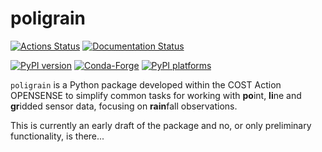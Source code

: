 # poligrain

[![Actions Status][actions-badge]][actions-link]
[![Documentation Status][rtd-badge]][rtd-link]

[![PyPI version][pypi-version]][pypi-link]
[![Conda-Forge][conda-badge]][conda-link]
[![PyPI platforms][pypi-platforms]][pypi-link]

<!-- SPHINX-START -->

`poligrain` is a Python package developed within the COST Action OPENSENSE to
simplify common tasks for working with **po**int, **li**ne and **gr**idded
sensor data, focusing on **rain**fall observations.

This is currently an early draft of the package and no, or only preliminary
functionality, is there...

<!-- prettier-ignore-start -->
[actions-badge]:            https://github.com/OpenSenseAction/poligrain/workflows/CI/badge.svg
[actions-link]:             https://github.com/OpenSenseAction/poligrain/actions
[conda-badge]:              https://img.shields.io/conda/vn/conda-forge/poligrain
[conda-link]:               https://github.com/conda-forge/poligrain-feedstock
[github-discussions-badge]: https://img.shields.io/static/v1?label=Discussions&message=Ask&color=blue&logo=github
[github-discussions-link]:  https://github.com/OpenSenseAction/poligrain/discussions
[pypi-link]:                https://pypi.org/project/poligrain/
[pypi-platforms]:           https://img.shields.io/pypi/pyversions/poligrain
[pypi-version]:             https://img.shields.io/pypi/v/poligrain
[rtd-badge]:                https://readthedocs.org/projects/poligrain/badge/?version=latest
[rtd-link]:                 https://poligrain.readthedocs.io/en/latest/?badge=latest

<!-- prettier-ignore-end -->
